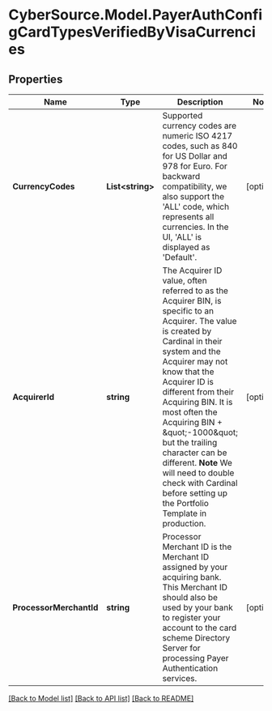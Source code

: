 # CyberSource.Model.PayerAuthConfigCardTypesVerifiedByVisaCurrencies
## Properties

Name | Type | Description | Notes
------------ | ------------- | ------------- | -------------
**CurrencyCodes** | **List&lt;string&gt;** | Supported currency codes are numeric ISO 4217 codes, such as 840 for US Dollar and 978 for Euro.  For backward compatibility, we also support the &#39;ALL&#39; code, which represents all currencies.  In the UI, &#39;ALL&#39; is displayed as &#39;Default&#39;.  | [optional] 
**AcquirerId** | **string** | The Acquirer ID value, often referred to as the Acquirer BIN, is specific to an Acquirer. The value is created by Cardinal in their system and the Acquirer may not know that the Acquirer ID is different from their Acquiring BIN. It is most often the Acquiring BIN + \&quot;-1000\&quot; but the trailing character can be different. **Note** We will need to double check with Cardinal before setting up the Portfolio Template in production.  | [optional] 
**ProcessorMerchantId** | **string** | Processor Merchant ID is the Merchant ID assigned by your acquiring bank. This Merchant ID should also be used by your bank to register your account to the card scheme Directory Server for processing Payer Authentication services.  | [optional] 

[[Back to Model list]](../README.md#documentation-for-models) [[Back to API list]](../README.md#documentation-for-api-endpoints) [[Back to README]](../README.md)

